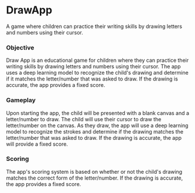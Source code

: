# DrawApp
A game where children can practice their writing skills by drawing letters and numbers using their cursor.

### Objective
Draw App is an educational game for children where they can practice their writing skills by drawing letters and numbers using their cursor. The app uses a deep learning model to recognize the child's drawing and determine if it matches the letter/number that was asked to draw. If the drawing is accurate, the app provides a fixed score.

### Gameplay
Upon starting the app, the child will be presented with a blank canvas and a letter/number to draw. The child will use their cursor to draw the letter/number on the canvas. As they draw, the app will use a deep learning model to recognize the strokes and determine if the drawing matches the letter/number that was asked to draw. If the drawing is accurate, the app will provide a fixed score.

### Scoring
The app's scoring system is based on whether or not the child's drawing matches the correct form of the letter/number. If the drawing is accurate, the app provides a fixed score.
